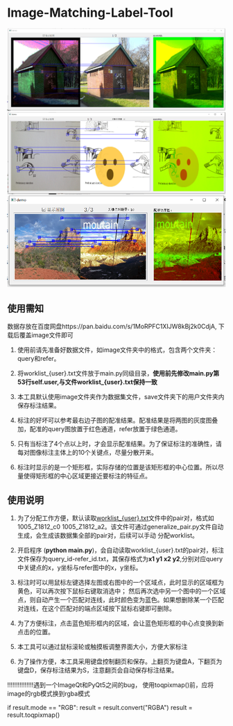 # Image-Matching-Label-Tool

![show](show.png)
![show1](show1.png)
![show2](show2.png)
## 使用需知

数据存放在百度网盘https://pan.baidu.com/s/1MoRPFC1XIJW8kBj2k0CdjA, 下载后覆盖image文件即可

1. 使用前请先准备好数据文件，如image文件夹中的格式，包含两个文件夹：query和refer。

2. 将worklist_{user}.txt文件放于main.py同级目录，**使用前先修改main.py第53行self.user,与文件worklist_{user}.txt保持一致**

3. 本工具默认使用image文件夹作为数据集文件，save文件夹下的用户文件夹内保存标注结果。

4. 标注的好坏可以参考最右边子图的配准结果。配准结果是将两图的灰度图叠加，配准的query图放置于红色通道，refer放置于绿色通道。

5. 只有当标注了4个点以上时，才会显示配准结果。为了保证标注的准确性，请每对图像标注主体上的10个关键点，尽量分散开来。

5. 标注时显示的是一个矩形框，实际存储的位置是该矩形框的中心位置。所以尽量使得矩形框的中心区域更接近要标注的特征点。

## 使用说明

1. 为了分配工作方便，默认读取[worklist_{user}.txt](https://github.com/QzAnsel/Retinal-Label-Tool/blob/master/worklist.txt)文件中的pair对，格式如1005_Z1812_c0 1005_Z1812_a2。该文件可通过generalize_pair.py文件自动生成，会生成该数据集全部的pair对，后续可以手动
分配worklist。

2. 开启程序 (**python main.py**)，会自动读取worklist_{user}.txt的pair对，标注文件保存为query_id-refer_id.txt，其保存格式为**x1 y1 x2 y2**,分别对应query中关键点的x，y坐标与refer图中的x，y坐标。

3. 标注时可以用鼠标左键选择左图或右图中的一个区域点，此时显示的区域框为黄色，可以再次按下鼠标右键取消选中；
然后再次选中另一个图中的一个区域点，则自动产生一个匹配对连线，此时颜色变为蓝色。如果想删除某一个匹配对连线，在这个匹配对的端点区域按下鼠标右键即可删除。

4. 为了方便标注，点击蓝色矩形框内的区域，会让蓝色矩形框的中心点变换到新点击的位置。

5. 本工具可以通过鼠标滚轮或触摸板调整界面大小，方便大家标注

6. 为了操作方便，本工具采用键盘控制翻页和保存。上翻页为键盘A，下翻页为键盘D，保存标注结果为S，注意翻页会自动保存标注结果。


!!!!!!!!!!!!!!!遇到一个ImageQt和PyQt5之间的bug，
使用toqpixmap()前，应将image的rgb模式换到rgba模式

if result.mode == "RGB":
    result = result.convert("RGBA")
result = result.toqpixmap()
